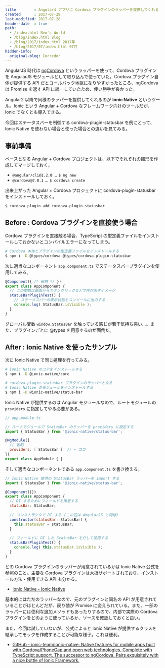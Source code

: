 ```yaml
---
title        : Angular4 アプリに Cordova プラグインのラッパーを提供してくれる IonicNative
created      : 2017-07-28
last-modified: 2017-07-28
header-date  : true
path:
  - /index.html Neo's World
  - /blog/index.html Blog
  - /blog/2017/index.html 2017年
  - /blog/2017/07/index.html 07月
hidden-info:
  original-blog: Corredor
---
```


AngularJS 時代は [ngCordova](http://ngcordova.com/) というラッパーを使って、Cordova プラグインを AngularJS モジュールとして取り込んで使っていた。Cordova プラグイン自体が提供する API だとコールバック地獄になりやすかったところ、ngCordova は Promise を返す API に統一していたため、使い勝手が良かった。

Angular2 以降で同様のラッパーを提供してくれるのが **Ionic Native** というツール。Ionic という Angular + Cordova なフレームワーク向けのツールだが、Ionic でなくとも導入できる。

今回はステータスバーを制御する cordova-plugin-statusbar を例にとって、Ionic Native を使わない場合と使った場合との違いを見てみる。

## 事前準備

ベースとなる Angular + Cordova プロジェクトは、以下でそれぞれの雛形を作成してマージしておく。

- `@angular/cli@1.2.0` … `$ ng new`
- `@cordova@7.0.1` … `$ cordova create`

出来上がった Angular + Cordova プロジェクトに cordova-plugin-statusbar をインストールしておく。

```bash
$ cordova plugin add cordova-plugin-statusbar
```

## Before : Cordova プラグインを直接使う場合

Cordova プラグインを直接触る場合、TypeScript の型定義ファイルをインストールしておかないとコンパイルエラーになってしまう。

```bash
# Cordova 本体とプラグインの型定義ファイルをインストールする
$ npm i -D @types/cordova @types/cordova-plugin-statusbar
```

次に適当なコンポーネント `app.component.ts` でステータスバープラグインを使用してみる。

```javascript
@Component({ /* 省略 */ })
export class AppComponent {
  // この関数は画面からボタンクリックなどで呼び出すイメージ
  statusBarPluginTest() {
    // ステータスバーの表示状態をコンソールに出力する
    console.log( StatusBar.isVisible );
  }
}
```

グローバル変数 `window.StatusBar` を触っている感じが若干気持ち悪い…。また、プラグインごとに @types を用意するのが面倒だ。

## After : Ionic Native を使ったサンプル

次に Ionic Native で同じ処理を行ってみる。

```bash
# Ionic Native のコアをインストールする
$ npm i -D @ionic-native/core

# cordova-plugin-statusbar プラグインのラッパーとなる
# Ionic Native のモジュールをインストールする
$ npm i -D @ionic-native/status-bar
```

Ionic Native が提供するのは Angular モジュールなので、ルートモジュールの `providers` に指定してやる必要がある。

```javascript
// app.module.ts

// ルートモジュールで StatusBar のラッパーを providers に設定する
import { StatusBar } from '@ionic-native/status-bar';

@NgModule({
  // 省略
  providers: [ StatusBar ]  // ← ココ
})
export class AppModule { }
```

そして適当なコンポーネントである `app.component.ts` を書き換える。

```javascript
// Ionic Native 提供の StatusBar ラッパーを import する
import { StatusBar } from '@ionic-native/status-bar';

@Component({})
export class AppComponent {
  // DI するためにフィールドを用意する
  statusBar: StatusBar;
  
  // コンストラクタで DI する (この辺は AngularJS と同様)
  constructor(statusBar: StatusBar) {
    this.statusBar = statusBar;
  }
  
  // フィールドに DI した StatusBar を介して使用する
  statusBarPluginTest() {
    console.log( this.statusBar.isVisible );
  }
}
```

どの Cordova プラグインのラッパーが用意されているかは Ionic Native 公式を参照のこと。主要な Cordova プラグインは大抵サポートされており、インストール方法・使用できる API も分かる。

- [Ionic Native - Ionic Native](https://ionicframework.com/docs/native/)

基本的にはただのラッパーなので、元のプラグインと同名の API が用意されていることがほとんどだが、戻り値が Promise に変えられている。また、一部のラッパーには便利な追加メソッドもあったりするので、内部で実際の Cordova プラグインをどのように使っているか、ソースを確認しておくと良い。

また、今回は試していないが、公式によると Ionic Native が提供するクラスを継承してモックを作成することが可能な様子。これは便利。

- [GitHub - ionic-team/ionic-native: Native features for mobile apps built with Cordova/PhoneGap and open web technologies. Complete with TypeScript support. The successor to ngCordova. Pairs exquisitely with a nice bottle of Ionic Framework.](https://github.com/ionic-team/ionic-native#mocking-and-browser-development)
